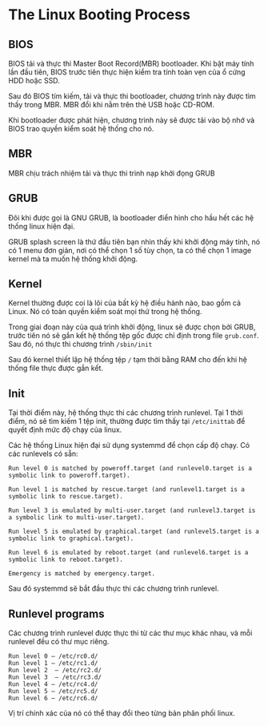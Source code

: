 # The Linux Booting Process

## BIOS

BIOS tải và thực thi Master Boot Record(MBR) bootloader. Khi bật máy tính lần đầu tiên, BIOS trước tiên thực hiện kiểm tra tính toàn vẹn của ổ cứng HDD hoặc SSD. 

Sau đó BIOS tím kiếm, tải và thực thi bootloader, chương trình này được tìm thấy trong MBR. MBR đổi khi nằm trên thẻ USB hoặc CD-ROM. 

Khi bootloader được phát hiện, chương trình này sẽ được tải vào bộ nhớ và BIOS trao quyền kiểm soát hệ thống cho nó. 

## MBR

MBR chịu trách nhiệm tải và thực thi trình nạp khởi đọng GRUB

## GRUB

Đôi khi được gọi là GNU GRUB, là bootloader điển hình cho hầu hết các hệ thống linux hiện đại. 

GRUB splash screen là thứ đầu tiên bạn nhìn thấy khi khởi động máy tính, nó có 1 menu đơn giản, nơi có thể chọn 1 số tùy chọn, ta có thể chọn 1 image kernel mà ta muốn hệ thống khởi động. 

## Kernel

Kernel thường được coi là lõi của bất kỳ hệ điều hành nào, bao gồm cả Linux. Nó có toàn quyền kiểm soát mọi thứ trong hệ thống. 

Trong giai đoạn này của quá trình khởi động, linux sẽ được chọn bởi GRUB, trước tiên nó sẽ gắn kết hệ thống tệp gốc được chỉ định trong file `grub.conf`. Sau đó, nó thực thi chương trình `/sbin/init`

Sau đó kernel thiết lập hệ thống tệp `/` tạm thời bằng RAM cho đến khi hệ thống file thực được gắn kết. 

## Init

Tại thời điểm này, hệ thống thực thi các chương trình runlevel. Tại 1 thời điểm, nó sẽ tìm kiếm 1 tệp init, thường được tìm thấy tại `/etc/inittab` để quyết định mức độ chạy của linux. 

Các hệ thống Linux hiện đại sử dụng systemmd để chọn cấp độ chạy. Có các runlevels có sẵn: 

```
Run level 0 is matched by poweroff.target (and runlevel0.target is a symbolic link to poweroff.target).

Run level 1 is matched by rescue.target (and runlevel1.target is a symbolic link to rescue.target).

Run level 3 is emulated by multi-user.target (and runlevel3.target is a symbolic link to multi-user.target).

Run level 5 is emulated by graphical.target (and runlevel5.target is a symbolic link to graphical.target).

Run level 6 is emulated by reboot.target (and runlevel6.target is a symbolic link to reboot.target).

Emergency is matched by emergency.target.
```

Sau đó systemmd sẽ bắt đầu thực thi các chương trình runlevel. 

## Runlevel programs

Các chương trình runlevel được thực thi từ các thư mục khác nhau, và mỗi runlevel đều có thư mục riêng. 

```
Run level 0 – /etc/rc0.d/
Run level 1 – /etc/rc1.d/
Run level 2  – /etc/rc2.d/
Run level 3  – /etc/rc3.d/
Run level 4 – /etc/rc4.d/
Run level 5 – /etc/rc5.d/
Run level 6 – /etc/rc6.d/
```
Vị trí chính xác của nó có thể thay đổi theo từng bản phân phối linux. 












